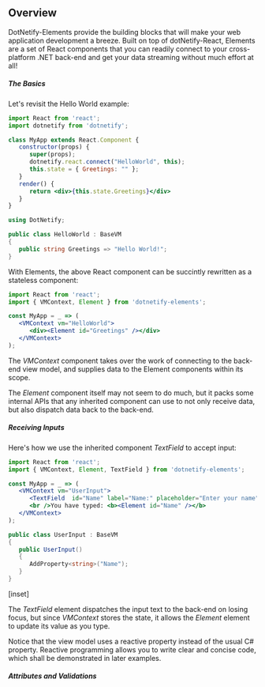 ﻿## Overview

DotNetify-Elements provide the building blocks that will make your web application development a breeze.  Built on top of dotNetify-React, Elements are a set of React components that you can readily connect to your cross-platform .NET back-end and get your data streaming without much effort at all!

##### The Basics

Let's revisit the Hello World example:

```jsx
import React from 'react';
import dotnetify from 'dotnetify';

class MyApp extends React.Component {
   constructor(props) {
      super(props);
      dotnetify.react.connect("HelloWorld", this);
      this.state = { Greetings: "" };
   }
   render() {
      return <div>{this.state.Greetings}</div>
   }
}
```
```cs
using DotNetify;

public class HelloWorld : BaseVM
{
   public string Greetings => "Hello World!";
}
```

With Elements, the above React component can be succintly rewritten as a stateless component:
```jsx
import React from 'react';
import { VMContext, Element } from 'dotnetify-elements';

const MyApp = _ => (
   <VMContext vm="HelloWorld">
      <div><Element id="Greetings" /></div>
   </VMContext>
);
```

The _VMContext_ component takes over the work of connecting to the back-end view model, and supplies data to the Element components within its scope.  

The _Element_ component itself may not seem to do much, but it packs some internal APIs that any inherited component can use to not only receive data, but also dispatch data back to the back-end.

##### Receiving Inputs

Here's how we use the inherited component _TextField_ to accept input:

```jsx
import React from 'react';
import { VMContext, Element, TextField } from 'dotnetify-elements';

const MyApp = _ => (
   <VMContext vm="UserInput">
      <TextField  id="Name" label="Name:" placeholder="Enter your name" />
      <br />You have typed: <b><Element id="Name" /></b>
   </VMContext>
);
```
```cs
public class UserInput : BaseVM
{
   public UserInput()
   {
      AddProperty<string>("Name");
   }
}
```
[inset]
<br/>

The _TextField_ element dispatches the input text to the back-end on losing focus, but since _VMContext_ stores the state, it allows the _Element_ element to update its value as you type.  

Notice that the view model uses a reactive property instead of the usual C# property.  Reactive programming allows you to write clear and concise code, which shall be demonstrated in later examples.

##### Attributes and Validations

